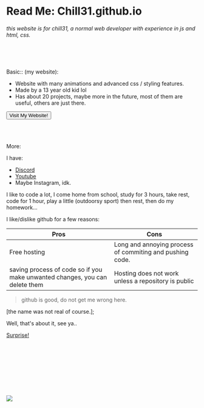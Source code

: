 # Read Me: Chill31.github.io


###### this website is for chill31, a normal web developer with experience in js and html, css.

<br>
<br>

Basic:: (my website):

- Website with many animations and advanced css / styling features.
- Made by a 13 year old kid lol
- Has about 20 projects, maybe more in the future, most of them are useful, others are just there.

<a href="https://chill31.github.io/"><button>Visit My Website!</button></a>

<br>
<br>

More:

I have:

<ul>
<li> <a href="https://discord.com/">Discord</a> </li>
<li> <a href="https://www.youtube.com/channel/UCtH_hO_5HDAni7FC_x-hxDA">Youtube</a> </li>
<li>Maybe Instagram, idk.</li>
</ul>

I like to code a lot, I come home from school, study for 3 hours, take rest, code for 1 hour, play a little (outdoorsy sport) then rest, then do my homework...

I like/dislike github for a few reasons:

| Pros | Cons |
| ----------- | ----------------- |
| Free hosting | Long and annoying process of commiting and pushing code. |
| saving process of code so if you make unwanted changes, you can delete them | Hosting does not work unless a repository is public | 

> github is good, do not get me wrong here.

[the name was not real of course.];

Well, that's about it, see ya..

<a href="#surprise">Surprise!</a>

<br>
<br>
<br>
<br>
<br>
<br>
<br>
<br>

<img src="https://chill31.github.io/assets/img/deadserver.gif" class="dead" id="surprise">
